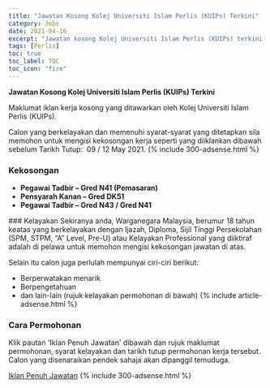 ```yaml
---
title: "Jawatan Kosong Kolej Universiti Islam Perlis (KUIPs) Terkini" 
category: Jobs 
date: 2021-04-16 
excerpt: "Jawatan kosong Kolej Universiti Islam Perlis (KUIPs) terkini untuk kekosongan Pegawai Tadbir – Gred N41 (Pemasaran),Pensyarah Kanan – Gred DK51,Pegawai Tadbir – Gred N43 / Gred N41" 
tags: [Perlis] 
toc: true 
toc_label: TOC 
toc_icon: "fire" 
--- 
```


**Jawatan Kosong Kolej Universiti Islam Perlis (KUIPs) Terkini**

Maklumat iklan kerja kosong yang ditawarkan oleh Kolej Universiti Islam Perlis (KUIPs). 

Calon yang berkelayakan dan memenuhi syarat-syarat yang ditetapkan sila memohon untuk mengisi kekosongan kerja seperti yang diiklankan dibawah sebelum Tarikh Tutup:  09 / 12 May 2021. 
{% include 300-adsense.html %} 
### Kekosongan 
<ul>
<li><strong>Pegawai Tadbir &#8211; Gred N41 (Pemasaran)</strong></li>
<li><strong>Pensyarah Kanan &#8211; Gred DK51</strong></li>
<li><strong>Pegawai Tadbir &#8211; Gred N43 / Gred N41</strong></li>
</ul> 
### Kelayakan 
Sekiranya anda, Warganegara Malaysia, berumur 18 tahun keatas yang berkelayakan dengan Ijazah, Diploma, Sijil Tinggi Persekolahan (SPM, STPM, “A” Level, Pre-U) atau Kelayakan Professional yang diiktiraf adalah di pelawa untuk memohon mengisi kekosongan jawatan di atas.

Selain itu calon juga perlulah mempunyai ciri-ciri berikut:
- Berperwatakan menarik
- Berpengetahuan
- dan lain-lain (rujuk kelayakan permohonan di bawah) 
{% include article-adsense.html %} 
### Cara Permohonan 
Klik pautan 'Iklan Penuh Jawatan' dibawah dan rujuk maklumat permohonan, syarat kelayakan dan tarikh tutup permohonan kerja tersebut.
Calon yang disenaraikan pendek sahaja akan dipanggil temuduga.

<a href="https://candidates.myfuturejobs.gov.my/search-jobs?what=KUIPs&jobId=26d09113793a4543a47d7cfb4b559996" class="btn btn--info" target="_blank" rel="nofollow noopenner">Iklan Penuh Jawatan</a> 
{% include 300-adsense.html %} 
